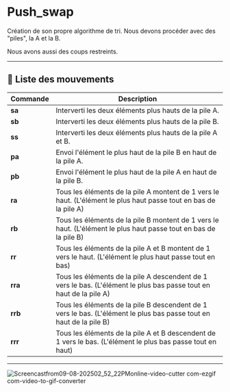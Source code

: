 # Push_swap

Création de son propre algorithme de tri. Nous devons procéder avec des "piles", la A et la B.

Nous avons aussi des coups restreints.

---

## 📝 Liste des mouvements


| Commande   | Description |
|------------|-------------|
| **sa**   | Interverti les deux éléments plus hauts de la pile A. |
| **sb**   | Interverti les deux éléments plus hauts de la pile B. |
| **ss**   | Interverti les deux éléments plus hauts de la pile A et B. |
| **pa**   | Envoi l'élément le plus haut de la pile B en haut de la pile A. |
| **pb**   | Envoi l'élément le plus haut de la pile A en haut de la pile B. |
| **ra**   | Tous les éléments de la pile A montent de 1 vers le haut. (L'élément le plus haut passe tout en bas de la pile A) |
| **rb**   | Tous les éléments de la pile B montent de 1 vers le haut. (L'élément le plus haut passe tout en bas de la pile B) |
| **rr**   | Tous les éléments de la pile A et B montent de 1 vers le haut. (L'élément le plus haut passe tout en bas) |
| **rra**  | Tous les éléments de la pile A descendent de 1 vers le bas. (L'élément le plus bas passe tout en haut de la pile A) |
| **rrb**  | Tous les éléments de la pile B descendent de 1 vers le bas. (L'élément le plus bas passe tout en haut de la pile B) |
| **rrr**  | Tous les éléments de la pile A et B descendent de 1 vers le bas. (L'élément le plus bas passe tout en haut) |

---



![Screencastfrom09-08-202502_52_22PMonline-video-cutter com-ezgif com-video-to-gif-converter](https://github.com/user-attachments/assets/34a6668b-001d-422e-a4dd-4b81ed32d7c9)
